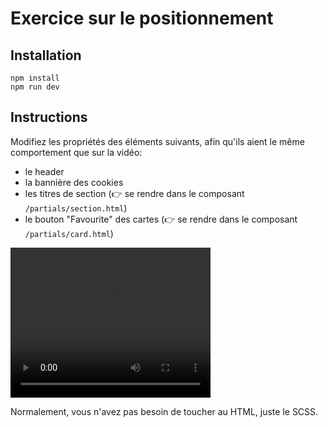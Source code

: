 # Exercice sur le positionnement

## Installation

```
npm install
npm run dev
```

## Instructions

Modifiez les propriétés des éléments suivants, afin qu'ils aient le même comportement que sur la vidéo:

- le header
- la bannière des cookies
- les titres de section (👉 se rendre dans le composant `/partials/section.html`)
- le bouton "Favourite" des cartes (👉 se rendre dans le composant `/partials/card.html`)

<video width="320" height="240" controls>
  <source src="https://github.com/iwolfisberg/exercice-positionnement/blob/main/src/video/instructions.mov" type="video/mp4">
</video>

Normalement, vous n'avez pas besoin de toucher au HTML, juste le SCSS.
